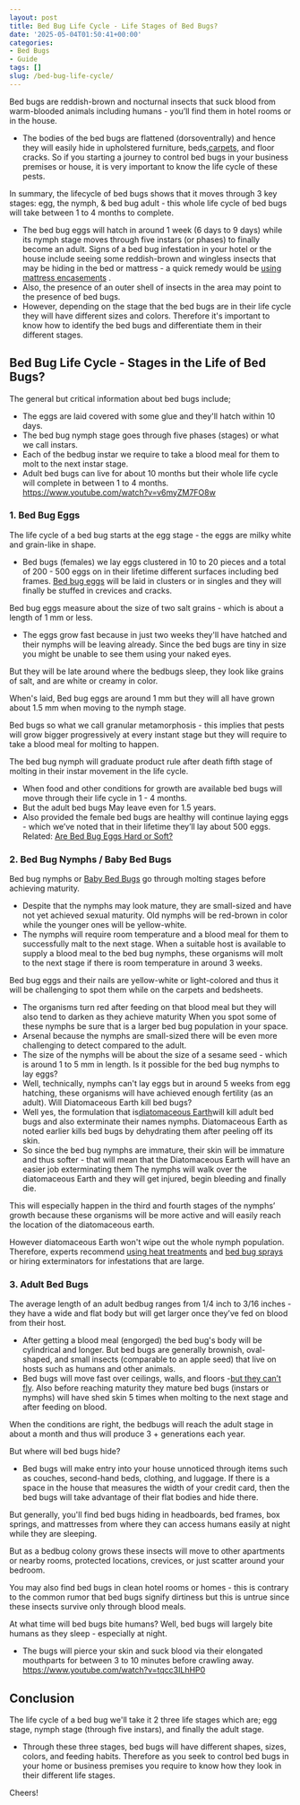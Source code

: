 ```yaml
---
layout: post
title: Bed Bug Life Cycle - Life Stages of Bed Bugs?
date: '2025-05-04T01:50:41+00:00'
categories:
- Bed Bugs
- Guide
tags: []
slug: /bed-bug-life-cycle/
---
```


Bed bugs are reddish-brown and nocturnal insects that suck blood from warm-blooded animals including humans - you’ll find them in hotel rooms or in the house.
- The bodies of the bed bugs are flattened (dorsoventrally) and hence they will easily hide in upholstered furniture, beds,[carpets](https://pestpolicy.com/can-bed-bugs-live-in-carpet/), and floor cracks.
So if you starting a journey to control bed bugs in your business premises or house, it is very important to know the life cycle of these pests.

In summary, the lifecycle of bed bugs shows that it moves through 3 key stages: egg, the nymph, & bed bug adult - this whole life cycle of bed bugs will take between 1 to 4 months to complete.
- The bed bug eggs will hatch in around 1 week (6 days to 9 days) while its nymph stage moves through five instars (or phases) to finally become an adult.
Signs of a bed bug infestation in your hotel or the house include seeing some reddish-brown and wingless insects that may be hiding in the bed or mattress - a quick remedy would be
[using mattress encasements](https://pestpolicy.com/best-bed-bug-mattress-encasements/)
.
- Also, the presence of an outer shell of insects in the area may point to the presence of bed bugs.
- However, depending on the stage that the bed bugs are in their life cycle they will have different sizes and colors.
Therefore it's important to know how to identify the bed bugs and differentiate them in their different stages.
## Bed Bug Life Cycle - Stages in the Life of Bed Bugs?
The general but critical information about bed bugs include;
- The eggs are laid covered with some glue and they'll hatch within 10 days.
- The bed bug nymph stage goes through five phases (stages) or what we call instars.
- Each of the bedbug instar we require to take a blood meal for them to molt to the next instar stage.
- Adult bed bugs can live for about 10 months but their whole life cycle will complete in between 1 to 4 months.
https://www.youtube.com/watch?v=v6myZM7FO8w
### 1. Bed Bug Eggs
The life cycle of a bed bug starts at the egg stage - the eggs are milky white and grain-like in shape.
- Bed bugs (females) we lay eggs clustered in 10 to 20 pieces and a total of 200 - 500 eggs on in their lifetime different surfaces including bed frames.
[Bed bug eggs](https://pestpolicy.com/bed-bug-eggs/)
will be laid in clusters or in singles and they will finally be stuffed in crevices and cracks.

Bed bug eggs measure about the size of two salt grains - which is about a length of 1 mm or less.
- The eggs grow fast because in just two weeks they'll have hatched and their nymphs will be leaving already.
Since the bed bugs are tiny in size you might be unable to see them using your naked eyes.

But they will be late around where the bedbugs sleep, they look like grains of salt, and are white or creamy in color.

When's laid, Bed bug eggs are around 1 mm but they will all have grown about 1.5 mm when moving to the nymph stage.

Bed bugs so what we call granular metamorphosis - this implies that pests will grow bigger progressively at every instant stage but they will require to take a blood meal for molting to happen.

The bed bug nymph will graduate product rule after death fifth stage of molting in their instar movement in the life cycle.
- When food and other conditions for growth are available bed bugs will move through their life cycle in 1 - 4 months.
- But the adult bed bugs May leave even for 1.5 years.
- Also provided the female bed bugs are healthy will continue laying eggs - which we’ve noted that in their lifetime they’ll lay about 500 eggs.
Related:
[Are Bed Bug Eggs Hard or Soft?](https://pestpolicy.com/are-bed-bug-eggs-hard-or-soft/)
### 2. Bed Bug Nymphs / Baby Bed Bugs
Bed bug nymphs or
[Baby Bed Bugs](https://pestpolicy.com/baby-bed-bugs/)
go through molting stages before achieving maturity.
- Despite that the nymphs may look mature, they are small-sized and have not yet achieved sexual maturity.
Old nymphs will be red-brown in color while the younger ones will be yellow-white.
- The nymphs will require room temperature and a blood meal for them to successfully malt to the next stage.
When a suitable host is available to supply a blood meal to the bed bug nymphs, these organisms will molt to the next stage if there is room temperature in around 3 weeks.

Bed bug eggs and their nails are yellow-white or light-colored and thus it will be challenging to spot them while on the carpets and bedsheets.
- The organisms turn red after feeding on that blood meal but they will also tend to darken as they achieve maturity
When you spot some of these nymphs be sure that is a larger bed bug population in your space.
- Arsenal because the nymphs are small-sized there will be even more challenging to detect compared to the adult.
- The size of the nymphs will be about the size of a sesame seed - which is around 1 to 5 mm in length.
Is it possible for the bed bug nymphs to lay eggs?
- Well, technically, nymphs can't lay eggs but in around 5 weeks from egg hatching, these organisms will have achieved enough fertility (as an adult).
Will Diatomaceous Earth kill bed bugs?
- Well yes, the formulation that is[diatomaceous Earth](https://pestpolicy.com/diatomaceous-earth/)will kill adult bed bugs and also exterminate their names nymphs.
Diatomaceous Earth as noted earlier kills bed bugs by dehydrating them after peeling off its skin.
- So since the bed bug nymphs are immature, their skin will be immature and thus softer - that will mean that the Diatomaceous Earth will have an easier job exterminating them
The nymphs will walk over the diatomaceous Earth and they will get injured, begin bleeding and finally die.

This will especially happen in the third and fourth stages of the nymphs’ growth because these organisms will be more active and will easily reach the location of the diatomaceous earth.

However diatomaceous Earth won't wipe out the whole nymph population. Therefore, experts recommend
[using heat treatments](https://pestpolicy.com/best-bed-bug-heaters/)
and
[bed bug sprays](https://pestpolicy.com/best-bed-bug-spray/)
or hiring exterminators for infestations that are large.
### 3. Adult Bed Bugs
The average length of an adult bedbug ranges from 1/4 inch to 3/16 inches - they have a wide and flat body but will get larger once they’ve fed on blood from their host.
- After getting a blood meal (engorged) the bed bug's body will be cylindrical and longer.
But bed bugs are generally brownish, oval-shaped, and small insects (comparable to an apple seed) that live on hosts such as humans and other animals.
- Bed bugs will move fast over ceilings, walls, and floors -[but they can’t fly](https://pestpolicy.com/do-bed-bugs-fly/).
Also before reaching maturity they mature bed bugs (instars or nymphs) will have shed skin 5 times when molting to the next stage and after feeding on blood.

When the conditions are right, the bedbugs will reach the adult stage in about a month and thus will produce 3 + generations each year.

But where will bed bugs hide?
- Bed bugs will make entry into your house unnoticed through items such as couches, second-hand beds, clothing, and luggage.
If there is a space in the house that measures the width of your credit card, then the bed bugs will take advantage of their flat bodies and hide there.

But generally, you'll find bed bugs hiding in headboards, bed frames, box springs, and mattresses from where they can access humans easily at night while they are sleeping.

But as a bedbug colony grows these insects will move to other apartments or nearby rooms, protected locations, crevices, or just scatter around your bedroom.

You may also find bed bugs in clean hotel rooms or homes - this is contrary to the common rumor that bed bugs signify dirtiness but this is untrue since these insects survive only through blood meals.

At what time will bed bugs bite humans? Well, bed bugs will largely bite humans as they sleep - especially at night.
- The bugs will pierce your skin and suck blood via their elongated mouthparts for between 3 to 10 minutes before crawling away.
https://www.youtube.com/watch?v=tqcc3ILhHP0
## Conclusion
The life cycle of a bed bug we'll take it 2 three life stages which are; egg stage, nymph stage (through five instars), and finally the adult stage.
- Through these three stages, bed bugs will have different shapes, sizes, colors, and feeding habits.
Therefore as you seek to control bed bugs in your home or business premises you require to know how they look in their different life stages.

Cheers!
